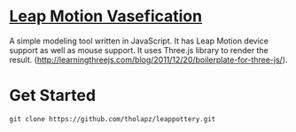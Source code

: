 [Leap Motion Vasefication](https://github.com/tholapz/leappottery)
==========================
A simple modeling tool written in JavaScript. It has Leap Motion device support as well as mouse support. It uses Three.js library to render the result. (http://learningthreejs.com/blog/2011/12/20/boilerplate-for-three-js/).

# Get Started
```
git clone https://github.com/tholapz/leappottery.git
```
